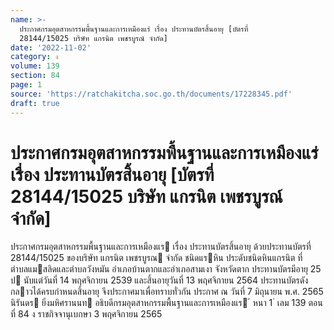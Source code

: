```yaml
---
name: >-
  ประกาศกรมอุตสาหกรรมพื้นฐานและการเหมืองแร่ เรื่อง ประทานบัตรสิ้นอายุ [บัตรที่
  28144/15025 บริษัท แกรนิต เพชรบูรณ์ จำกัด]
date: '2022-11-02'
category: ง
volume: 139
section: 84
page: 1
source: 'https://ratchakitcha.soc.go.th/documents/17228345.pdf'
draft: true
---
```


# ประกาศกรมอุตสาหกรรมพื้นฐานและการเหมืองแร่ เรื่อง ประทานบัตรสิ้นอายุ [บัตรที่ 28144/15025 บริษัท แกรนิต เพชรบูรณ์ จำกัด]

ประกาศกรมอุตสาหกรรมพื้นฐานและการเหมืองแร เรื่อง ประทานบัตรสิ้นอายุ ด้วยประทานบัตรที่ 28144/15025 ของบริษัท แกรนิต เพชรบูรณ จํากัด ชนิดแรหิน ประดับชนิดหินแกรนิต ที่ตําบลแมสลิดและตําบลวังหมัน อําเภอบ้านตากและอําเภอสามเงา จังหวัดตาก ประทานบัตรมีอายุ 25 ป นับแต่วันที่ 14 พฤศจิกายน 2539 และสิ้นอายุวันที่ 13 พฤศจิกายน 2564 ประทานบัตรดังกลาวได้ครบกําหนดสิ้นอายุ จึงประกาศมาเพื่อทราบทั่วกัน ประกาศ ณ วันที่ 7 มิถุนายน พ.ศ. 2565 นิรันดร ยิ่งมหิศรานนท อธิบดีกรมอุตสาหกรรมพื้นฐานและการเหมืองแร ้ หนา 1 ่ เลม 139 ตอนที่ 84 ง ราชกิจจานุเบกษา 3 พฤศจิกายน 2565
